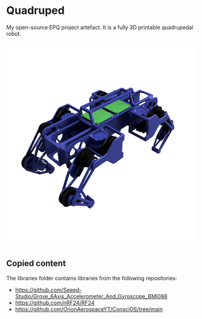 # Quadruped
My open-source EPQ project artefact. It is a fully 3D printable quadrupedal robot.

<p align="center">
<img src=https://github.com/atlas-aerospace-yt/Quadruped/blob/main/Renders/Quadruped.PNG width=980 height=540>
</p>

## Copied content
The libraries folder contains libraries from the following repositories:
- https://github.com/Seeed-Studio/Grove_6Axis_Accelerometer_And_Gyroscope_BMI088
- https://github.com/nRF24/RF24
- https://github.com/OrionAerospaceYT/ConsciOS/tree/main
